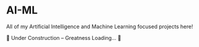 # AI-ML
All of my Artificial Intelligence and Machine Learning focused projects here!

🚧 Under Construction – Greatness Loading... 🚀
